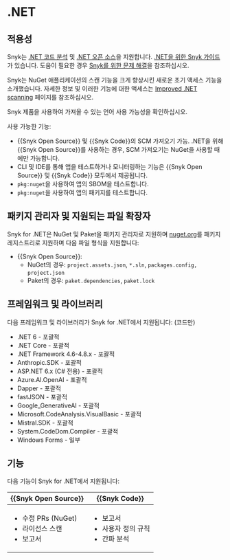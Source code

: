 # .NET

## 적용성

Snyk는 [.NET 코드 분석](.net-for-code-analysis.md) 및 [.NET 오픈 소스](.net-for-open-source.md)을 지원합니다. [.NET을 위한 Snyk 가이드](guidance-for-snyk-for-.net.md)가 있습니다. 도움이 필요한 경우 [Snyk를 위한 문제 해결](troubleshooting-snyk-for-.net.md)을 참조하십시오.

Snyk는 NuGet 애플리케이션의 스캔 기능을 크게 향상시킨 새로운 초기 액세스 기능을 소개했습니다. 자세한 정보 및 이러한 기능에 대한 액세스는 [Improved .NET scanning](improved-.net-scanning.md) 페이지를 참조하십시오.&#x20;

Snyk 제품을 사용하여 가져올 수 있는 언어 사용 가능성을 확인하십시오.&#x20;

사용 가능한 기능:

- {{Snyk Open Source}} 및 {{Snyk Code}}의 SCM 가져오기 가능. .NET을 위해 {{Snyk Open Source}}를 사용하는 경우, SCM 가져오기는 NuGet을 사용할 때에만 가능합니다.
- CLI 및 IDE를 통해 앱을 테스트하거나 모니터링하는 기능은 {{Snyk Open Source}} 및 {{Snyk Code}} 모두에서 제공됩니다.
- `pkg:nuget`을 사용하여 앱의 SBOM을 테스트합니다.
- `pkg:nuget`을 사용하여 앱의 패키지를 테스트합니다.

## 패키지 관리자 및 지원되는 파일 확장자

Snyk for .NET은 NuGet 및 Paket을 패키지 관리자로 지원하며 [nuget.org](https://www.nuget.org/)를 패키지 레지스트리로 지원하며 다음 파일 형식을 지원합니다:

- {{Snyk Open Source}}:
  - NuGet의 경우: `project.assets.json`, `*.sln`, `packages.config,` `project.json`
  - Paket의 경우: `paket.dependencies`, `paket.lock`

## 프레임워크 및 라이브러리

다음 프레임워크 및 라이브러리가 Snyk for .NET에서 지원됩니다: (코드만)

- .NET 6 - 포괄적
- .NET Core - 포괄적
- .NET Framework 4.6-4.8.x - 포괄적
- Anthropic.SDK - 포괄적
- ASP.NET 6.x (C# 전용) - 포괄적
- Azure.AI.OpenAI - 포괄적
- Dapper - 포괄적
- fastJSON - 포괄적
- Google\_GenerativeAI - 포괄적
- Microsoft.CodeAnalysis.VisualBasic - 포괄적
- Mistral.SDK - 포괄적
- System.CodeDom.Compiler - 포괄적
- Windows Forms - 일부

## 기능

다음 기능이 Snyk for .NET에서 지원됩니다:

| {{Snyk Open Source}}                                              | {{Snyk Code}}                                                  |
| --------------------------------------------------------------------- | -------------------------------------------------------------------- |
| <ul><li>수정 PRs (NuGet) </li><li>라이선스 스캔 </li><li>보고서</li></ul> | <ul><li>보고서</li><li>사용자 정의 규칙 </li><li>간파 분석</li></ul> |